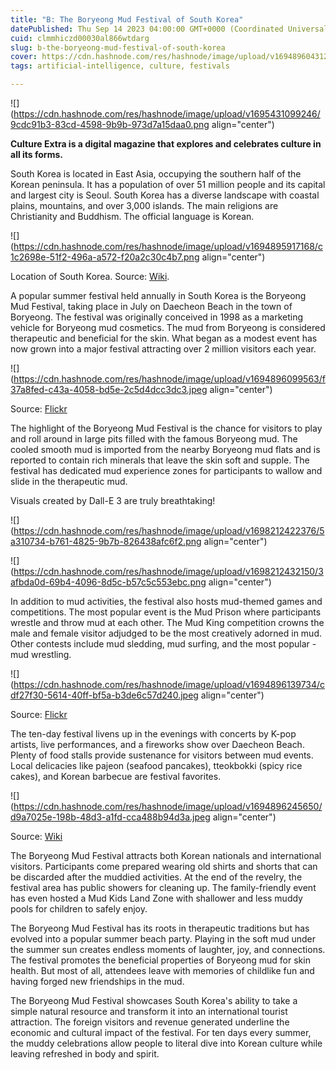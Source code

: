 ```yaml
---
title: "B: The Boryeong Mud Festival of South Korea"
datePublished: Thu Sep 14 2023 04:00:00 GMT+0000 (Coordinated Universal Time)
cuid: clmmhiczd00030al866wtdarg
slug: b-the-boryeong-mud-festival-of-south-korea
cover: https://cdn.hashnode.com/res/hashnode/image/upload/v1694896043127/bc8abf10-4365-480f-bc51-a1f5476162f9.jpeg
tags: artificial-intelligence, culture, festivals

---
```


![](https://cdn.hashnode.com/res/hashnode/image/upload/v1695431099246/9cdc91b3-83cd-4598-9b9b-973d7a15daa0.png align="center")

**Culture Extra is a digital magazine that explores and celebrates culture in all its forms.**

South Korea is located in East Asia, occupying the southern half of the Korean peninsula. It has a population of over 51 million people and its capital and largest city is Seoul. South Korea has a diverse landscape with coastal plains, mountains, and over 3,000 islands. The main religions are Christianity and Buddhism. The official language is Korean.

![](https://cdn.hashnode.com/res/hashnode/image/upload/v1694895917168/c1c2698e-51f2-496a-a572-f20a2c30c4b7.png align="center")

Location of South Korea. Source: [Wiki](https://commons.wikimedia.org/wiki/File:South_Korea_on_the_globe_%28South_Korea_centered%29.svg).

A popular summer festival held annually in South Korea is the Boryeong Mud Festival, taking place in July on Daecheon Beach in the town of Boryeong. The festival was originally conceived in 1998 as a marketing vehicle for Boryeong mud cosmetics. The mud from Boryeong is considered therapeutic and beneficial for the skin. What began as a modest event has now grown into a major festival attracting over 2 million visitors each year.

![](https://cdn.hashnode.com/res/hashnode/image/upload/v1694896099563/f37a8fed-c43a-4058-bd5e-2c5d4dcc3dc3.jpeg align="center")

Source: [Flickr](https://www.flickr.com/photos/usag-yongsan/4829271580)

The highlight of the Boryeong Mud Festival is the chance for visitors to play and roll around in large pits filled with the famous Boryeong mud. The cooled smooth mud is imported from the nearby Boryeong mud flats and is reported to contain rich minerals that leave the skin soft and supple. The festival has dedicated mud experience zones for participants to wallow and slide in the therapeutic mud.

Visuals created by Dall-E 3 are truly breathtaking!

![](https://cdn.hashnode.com/res/hashnode/image/upload/v1698212422376/5a310734-b761-4825-9b7b-826438afc6f2.png align="center")

![](https://cdn.hashnode.com/res/hashnode/image/upload/v1698212432150/3afbda0d-69b4-4096-8d5c-b57c5c553ebc.png align="center")

In addition to mud activities, the festival also hosts mud-themed games and competitions. The most popular event is the Mud Prison where participants wrestle and throw mud at each other. The Mud King competition crowns the male and female visitor adjudged to be the most creatively adorned in mud. Other contests include mud sledding, mud surfing, and the most popular - mud wrestling.

![](https://cdn.hashnode.com/res/hashnode/image/upload/v1694896139734/cdf27f30-5614-40ff-bf5a-b3de6c57d240.jpeg align="center")

Source: [Flickr](https://www.flickr.com/photos/usag-yongsan/4828724347/in/album-72157624582438728/)

The ten-day festival livens up in the evenings with concerts by K-pop artists, live performances, and a fireworks show over Daecheon Beach. Plenty of food stalls provide sustenance for visitors between mud events. Local delicacies like pajeon (seafood pancakes), tteokbokki (spicy rice cakes), and Korean barbecue are festival favorites.

![](https://cdn.hashnode.com/res/hashnode/image/upload/v1694896245650/d9a7025e-198b-48d3-a1fd-cca488b94d3a.jpeg align="center")

Source: [Wiki](https://commons.wikimedia.org/wiki/File:Bulgogi-pajeon_1.jpg)

The Boryeong Mud Festival attracts both Korean nationals and international visitors. Participants come prepared wearing old shirts and shorts that can be discarded after the muddied activities. At the end of the revelry, the festival area has public showers for cleaning up. The family-friendly event has even hosted a Mud Kids Land Zone with shallower and less muddy pools for children to safely enjoy.

The Boryeong Mud Festival has its roots in therapeutic traditions but has evolved into a popular summer beach party. Playing in the soft mud under the summer sun creates endless moments of laughter, joy, and connections. The festival promotes the beneficial properties of Boryeong mud for skin health. But most of all, attendees leave with memories of childlike fun and having forged new friendships in the mud.

The Boryeong Mud Festival showcases South Korea's ability to take a simple natural resource and transform it into an international tourist attraction. The foreign visitors and revenue generated underline the economic and cultural impact of the festival. For ten days every summer, the muddy celebrations allow people to literal dive into Korean culture while leaving refreshed in body and spirit.